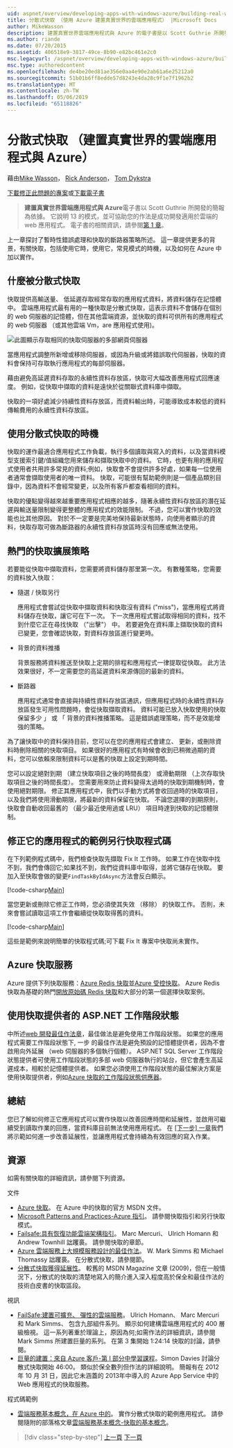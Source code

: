 ```yaml
---
uid: aspnet/overview/developing-apps-with-windows-azure/building-real-world-cloud-apps-with-windows-azure/distributed-caching
title: 分散式快取 （使用 Azure 建置真實世界的雲端應用程式） |Microsoft Docs
author: MikeWasson
description: 建置真實世界雲端應用程式與 Azure 的電子書是以 Scott Guthrie 所開發的簡報為依據。 它說明 13 模式與做法，他可以...
ms.author: riande
ms.date: 07/20/2015
ms.assetid: 406518e9-3817-49ce-8b90-e82bc461e2c0
msc.legacyurl: /aspnet/overview/developing-apps-with-windows-azure/building-real-world-cloud-apps-with-windows-azure/distributed-caching
msc.type: authoredcontent
ms.openlocfilehash: de4be20ed81ae356e0aa4e90e2ab61a6e25212a0
ms.sourcegitcommit: 51b01b6ff8edde57d8243e4da28c9f1e7f1962b2
ms.translationtype: MT
ms.contentlocale: zh-TW
ms.lasthandoff: 05/06/2019
ms.locfileid: "65118826"
---
```

# <a name="distributed-caching-building-real-world-cloud-apps-with-azure"></a>分散式快取 （建置真實世界的雲端應用程式與 Azure）

藉由[Mike Wasson](https://github.com/MikeWasson)， [Rick Anderson]((https://twitter.com/RickAndMSFT))， [Tom Dykstra](https://github.com/tdykstra)

[下載修正此問題的專案](http://code.msdn.microsoft.com/Fix-It-app-for-Building-cdd80df4)或[下載電子書](http://blogs.msdn.com/b/microsoft_press/archive/2014/07/23/free-ebook-building-cloud-apps-with-microsoft-azure.aspx)

> **建置真實世界雲端應用程式與 Azure**電子書以 Scott Guthrie 所開發的簡報為依據。 它說明 13 的模式，並可協助您的作法是成功開發適用於雲端的 web 應用程式。 電子書的相關資訊，請參閱[第 1 章](introduction.md)。

上一章探討了暫時性錯誤處理和快取的斷路器策略所述。 這一章提供更多的背景，有關快取，包括使用它時，使用它，常見模式的時機，以及如何在 Azure 中加以實作。

## <a name="what-is-distributed-caching"></a>什麼被分散式快取

快取提供高輸送量、 低延遲存取經常存取的應用程式資料，將資料儲存在記憶體中。 雲端應用程式最有用的一種快取是分散式快取，這表示資料不會儲存在個別的 web 伺服器的記憶體，但在其他雲端資源，並快取的資料可供所有的應用程式的 web 伺服器 （或其他雲端 Vm，are 應用程式使用)。

![此圖顯示存取相同的快取伺服器的多部網頁伺服器](distributed-caching/_static/image1.png)

當應用程式調整所新增或移除伺服器，或因為升級或將錯誤取代伺服器，快取的資料會保持可存取執行應用程式的每部伺服器。

藉由避免高延遲資料存取的永續性資料存放區，快取可大幅改善應用程式回應速度。 例如，從快取中擷取的資料是遠快於從關聯式資料庫中擷取。

快取的一項好處減少持續性資料存放區，而資料輸出時，可能導致成本較低的資料傳輸費用的永續性資料存放區。

## <a name="when-to-use-distributed-caching"></a>使用分散式快取的時機

快取的運作最適合應用程式工作負載，執行多個讀取與寫入的資料，以及當資料模型支援索引鍵/值組織您用來儲存和擷取快取中的資料。 它時，也更有用的應用程式使用者共用許多常見的資料;例如，快取會不會提供許多好處，如果每一位使用者通常會擷取使用者的唯一資料。 快取，可能很有幫助範例則是一個產品類別目錄中，因為資料不會經常變更，以及所有客戶都查看相同的資料。

快取的優點變得越來越重要應用程式相應的越多，隨著永續性資料存放區的潛在延遲與輸送量限制變得更整體的應用程式的效能限制。 不過，您可以實作快取的效能也比其他原因。 對於不一定要是完美地保持最新狀態時，向使用者顯示的資料，快取存取可做為斷路器的永續性資料存放區時沒有回應或無法使用。

## <a name="popular-cache-population-strategies"></a>熱門的快取擴展策略

若要能從快取中擷取資料，您需要將資料儲存那里第一次。 有數種策略，您需要的資料放入快取：

- 隨選 / 快取另行

    應用程式會嘗試從快取中擷取資料和快取沒有資料 ("miss")，當應用程式將資料儲存在快取，讓它可在下一次。 下一次應用程式嘗試取得相同的資料，找不到什麼它正在尋找快取 （"出擊"） 中。 若要避免在資料庫上擷取快取的資料已變更，您會確認快取，對資料存放區進行變更時。
- 背景的資料推播

    背景服務將資料推送至快取上定期的排程和應用程式一律提取從快取。 此方法效果很好，不一定需要您的高延遲資料來源傳回的最新的資料。
- 斷路器

    應用程式通常會直接與持續性資料存放區通訊，但應用程式時的永續性資料存放區發生可用性問題時，會從快取擷取資料。 資料可能已放入快取使用的快取保留多少 」 或 「 背景的資料推播策略。 這是錯誤處理策略，而不是效能增強的策略。

為了讓快取中的資料保持目前，您可以在您的應用程式會建立、 更新，或刪除資料時刪除相關的快取項目。 如果很好的應用程式有時候會收到已稍微過期的資料，您可以依賴來限制資料可以是舊的快取上設定到期時間。

您可以設定絕對到期 （建立快取項目之後的時間長度） 或滑動期限 （上次存取快取項目之後的時間長度）。 您需要用來防止資料變得太過時的快取到期機制時，會使用絕對期限。 修正其應用程式中，我們以手動方式將會收回過時的快取項目，以及我們將使用滑動期限，將最新的資料保留在快取。 不論您選擇的到期原則，快取會自動收回最舊的 （最少最近使用過或 LRU） 項目時達到快取的記憶體限制。

## <a name="sample-cache-aside-code-for-fix-it-app"></a>修正它的應用程式的範例另行快取程式碼

在下列範例程式碼中，我們檢查快取先擷取 Fix It 工作時。 如果工作在快取中找不到，我們會傳回它;如果找不到，我們從資料庫中取得，並將它儲存在快取。 要加入至快取會做的變更`FindTaskByIdAsync`方法會反白顯示。

[!code-csharp[Main](distributed-caching/samples/sample1.cs?highlight=5,9-11,13-15,19)]

當您更新或刪除它修正工作時，您必須使其失效 （移除） 的快取工作。 否則，未來會嘗試讀取這項工作會繼續從快取取得舊的資料。

[!code-csharp[Main](distributed-caching/samples/sample2.cs?highlight=7)]

這些是範例來說明簡單的快取程式碼;可下載 Fix It 專案中快取尚未實作。

## <a name="azure-caching-services"></a>Azure 快取服務

Azure 提供下列快取服務：[Azure Redis 快取](https://msdn.microsoft.com/library/dn690523.aspx)並[Azure 受控快取](https://msdn.microsoft.com/library/dn386094.aspx)。 Azure Redis 快取為基礎的熱門[開放原始碼 Redis 快取](http://redis.io/)和大部分的第一個選擇快取案例。

<a id="sessionstate"></a>
## <a name="aspnet-session-state-using-a-cache-provider"></a>使用快取提供者的 ASP.NET 工作階段狀態

中所述[web 開發最佳作法章](web-development-best-practices.md)，最佳做法是避免使用工作階段狀態。 如果您的應用程式需要工作階段狀態下, 一步 的最佳作法是避免預設的記憶體提供者，因為不會啟用向外延展 （web 伺服器的多個執行個體）。 ASP.NET SQL Server 工作階段狀態提供者可使用工作階段狀態的多部 web 伺服器執行的站台，但它會產生高延遲成本，相較於記憶體提供者。 如果您必須使用工作階段狀態的最佳解決方案是使用快取提供者，例如[Azure 快取的工作階段狀態供應器](https://msdn.microsoft.com/library/windowsazure/gg185668.aspx)。

## <a name="summary"></a>總結

您已了解如何修正它應用程式可以實作快取以改善回應時間和延展性，並啟用可繼續受到讀取作業的回應，當資料庫目前無法使用應用程式。 在 [[下一步] 一章](queue-centric-work-pattern.md)我們將示範如何進一步改善延展性，並讓應用程式會持續為有效回應的寫入作業。

## <a name="resources"></a>資源

如需有關快取的詳細資訊，請參閱下列資源。

文件

- [Azure 快取](https://msdn.microsoft.com/library/gg278356.aspx)。 在 Azure 中的快取的官方 MSDN 文件。
- [Microsoft Patterns and Practices-Azure 指引](https://msdn.microsoft.com/library/dn568099.aspx)。 請參閱快取指引和另行快取模式。
- [Failsafe:具有恢復功能雲端架構指引](https://msdn.microsoft.com/library/windowsazure/jj853352.aspx)。 Marc Mercuri、 Ulrich Homann 和 Andrew Townhill 詘躩裛。 請參閱快取的章節。
- [Azure 雲端服務上大規模服務設計的最佳作法](https://msdn.microsoft.com/library/windowsazure/jj717232.aspx)。 W. Mark Simms 和 Michael Thomassy 詘躩裛。 在分散式快取，請參閱節。
- [分散式快取獲得延展性](https://msdn.microsoft.com/magazine/dd942840.aspx)。 較舊的 MSDN Magazine 文章 (2009)，但在一般情況下，分散式的快取的清楚地寫入的簡介進入深入程度高於保全和最佳作法的技術白皮書的快取區段。

視訊

- [FailSafe:建置可擴充、 彈性的雲端服務](https://channel9.msdn.com/Series/FailSafe)。 Ulrich Homann、 Marc Mercuri 和 Mark Simms、 包含九部組件系列。 顯示如何建構雲端應用程式的 400 層級檢視。 這一系列著重於理論上，原因為何;如需作法的詳細資訊，請參閱 Mark Simms 所建置巨量的系列。 在第 3 集開始 1:24:14 快取的討論，請參閱。
- [巨量的建置：來自 Azure 客戶-第 I 部分中學習課程](https://channel9.msdn.com/Events/Build/2012/3-029)。Simon Davies 討論分散式快取開始 46:00。 類似於保全數列但作法的詳細說明。 簡報有在 2012 年 10 月 31 日，因此它未涵蓋的 2013年中導入的 Azure App Service 中的 Web 應用程式的快取服務。

程式碼範例

- [雲端服務基本概念，在 Azure 中的](https://code.msdn.microsoft.com/Cloud-Service-Fundamentals-4ca72649)。 實作分散式快取的範例應用程式。 請參閱隨附的部落格文章[雲端服務基本概念-快取的基本概念](https://blogs.msdn.com/b/windowsazure/archive/2013/10/03/cloud-service-fundamentals-caching-basics.aspx)。

> [!div class="step-by-step"]
> [上一頁](transient-fault-handling.md)
> [下一頁](queue-centric-work-pattern.md)
